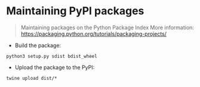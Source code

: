 # Maintaining PyPI packages

> Maintaining packages on the Python Package Index
> More information: <https://packaging.python.org/tutorials/packaging-projects/>

- Build the package:

`python3 setup.py sdist bdist_wheel`

- Upload the package to the PyPI:

`twine upload dist/*`
